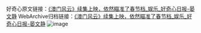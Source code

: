好奇心原文链接：[《澳门风云》续集上映，依然瞄准了春节档_娱乐_好奇心日报-晏文静](https://www.qdaily.com/articles/5455.html)
WebArchive归档链接：[《澳门风云》续集上映，依然瞄准了春节档_娱乐_好奇心日报-晏文静](http://web.archive.org/web/20190623164815/https://www.qdaily.com/articles/5455.html)
![image](http://ww3.sinaimg.cn/large/007d5XDply1g3wh4vasmej30u02oq7wh)